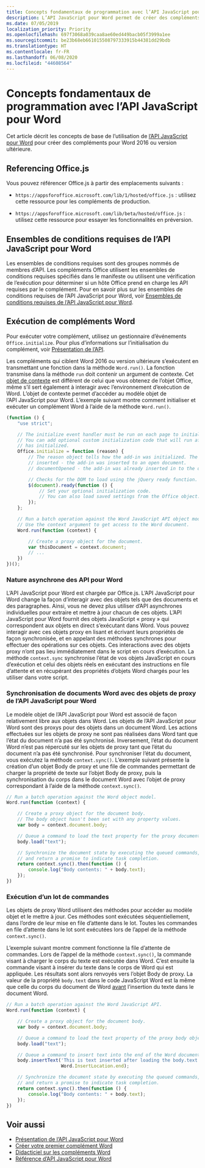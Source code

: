 ```yaml
---
title: Concepts fondamentaux de programmation avec l’API JavaScript pour Word
description: L’API JavaScript pour Word permet de créer des compléments pour Word.
ms.date: 07/05/2019
localization_priority: Priority
ms.openlocfilehash: 697f3068a039caa8ae60ed449bacb05f3999a1ee
ms.sourcegitcommit: be23b68eb661015508797333915b44381dd29bdb
ms.translationtype: HT
ms.contentlocale: fr-FR
ms.lasthandoff: 06/08/2020
ms.locfileid: "44608564"
---
```

# <a name="fundamental-programming-concepts-with-the-word-javascript-api"></a>Concepts fondamentaux de programmation avec l’API JavaScript pour Word

Cet article décrit les concepts de base de l’utilisation de [l’API JavaScript pour Word](../reference/overview/word-add-ins-reference-overview.md) pour créer des compléments pour Word 2016 ou version ultérieure.

## <a name="referencing-officejs"></a>Referencing Office.js

Vous pouvez référencer Office.js à partir des emplacements suivants :

- `https://appsforoffice.microsoft.com/lib/1/hosted/office.js` : utilisez cette ressource pour les compléments de production.

- `https://appsforoffice.microsoft.com/lib/beta/hosted/office.js` : utilisez cette ressource pour essayer les fonctionnalités en préversion.

## <a name="word-javascript-api-requirement-sets"></a>Ensembles de conditions requises de l’API JavaScript pour Word

Les ensembles de conditions requises sont des groupes nommés de membres d’API. Les compléments Office utilisent les ensembles de conditions requises spécifiés dans le manifeste ou utilisent une vérification de l’exécution pour déterminer si un hôte Office prend en charge les API requises par le complément. Pour en savoir plus sur les ensembles de conditions requises de l’API JavaScript pour Word, voir [Ensembles de conditions requises de l’API JavaScript pour Word](../reference/requirement-sets/word-api-requirement-sets.md).

## <a name="running-word-add-ins"></a>Exécution de compléments Word

Pour exécuter votre complément, utilisez un gestionnaire d’événements `Office.initialize`. Pour plus d’informations sur l’initialisation du complément, voir [Présentation de l’API](../develop/understanding-the-javascript-api-for-office.md).

Les compléments qui ciblent Word 2016 ou version ultérieure s’exécutent en transmettant une fonction dans la méthode `Word.run()`. La fonction transmise dans la méthode `run` doit contenir un argument de contexte. Cet [objet de contexte](/javascript/api/word/word.requestcontext) est différent de celui que vous obtenez de l’objet Office, même s’il sert également à interagir avec l’environnement d’exécution de Word. L’objet de contexte permet d’accéder au modèle objet de l’API JavaScript pour Word. L’exemple suivant montre comment initialiser et exécuter un complément Word à l’aide de la méthode `Word.run()`.

```js
(function () {
    "use strict";

    // The initialize event handler must be run on each page to initialize Office JS.
    // You can add optional custom initialization code that will run after OfficeJS
    // has initialized.
    Office.initialize = function (reason) {
        // The reason object tells how the add-in was initialized. The values can be:
        // inserted - the add-in was inserted to an open document.
        // documentOpened - the add-in was already inserted in to the document and the document was opened.

        // Checks for the DOM to load using the jQuery ready function.
        $(document).ready(function () {
            // Set your optional initialization code.
            // You can also load saved settings from the Office object.
        });
    };

    // Run a batch operation against the Word JavaScript API object model.
    // Use the context argument to get access to the Word document.
    Word.run(function (context) {

        // Create a proxy object for the document.
        var thisDocument = context.document;
        // ...
    })
})();
```

### <a name="asynchronous-nature-of-word-apis"></a>Nature asynchrone des API pour Word

L’API JavaScript pour Word est chargée par Office.js. L’API JavaScript pour Word change la façon d’interagir avec des objets tels que des documents et des paragraphes. Ainsi, vous ne devez plus utiliser d’API asynchrones individuelles pour extraire et mettre à jour chacun de ces objets. L’API JavaScript pour Word fournit des objets JavaScript « proxy » qui correspondent aux objets en direct s’exécutant dans Word. Vous pouvez interagir avec ces objets proxy en lisant et écrivant leurs propriétés de façon synchronisée, et en appelant des méthodes synchrones pour effectuer des opérations sur ces objets. Ces interactions avec des objets proxy n’ont pas lieu immédiatement dans le script en cours d’exécution. La méthode `context.sync` synchronise l’état de vos objets JavaScript en cours d’exécution et celui des objets réels en exécutant des instructions en file d’attente et en récupérant des propriétés d’objets Word chargés pour les utiliser dans votre script.

### <a name="synchronizing-word-documents-with-word-javascript-api-proxy-objects"></a>Synchronisation de documents Word avec des objets de proxy de l’API JavaScript pour Word

Le modèle objet de l’API JavaScript pour Word est associé de façon relativement libre aux objets dans Word. Les objets de l’API JavaScript pour Word sont des proxys pour des objets dans un document Word. Les actions effectuées sur les objets de proxy ne sont pas réalisées dans Word tant que l’état du document n’a pas été synchronisé. Inversement, l’état du document Word n’est pas répercuté sur les objets de proxy tant que l’état du document n’a pas été synchronisé. Pour synchroniser l’état du document, vous exécutez la méthode `context.sync()`. L’exemple suivant présente la création d’un objet Body de proxy et une file de commandes permettant de charger la propriété de texte sur l’objet Body de proxy, puis la synchronisation du corps dans le document Word avec l’objet de proxy correspondant à l’aide de la méthode `context.sync()`.

```js
// Run a batch operation against the Word object model.
Word.run(function (context) {

    // Create a proxy object for the document body.
    // The body object hasn't been set with any property values.
    var body = context.document.body;

    // Queue a command to load the text property for the proxy document body object.
    body.load("text");

    // Synchronize the document state by executing the queued commands,
    // and return a promise to indicate task completion.
    return context.sync().then(function () {
        console.log("Body contents: " + body.text);
    });
})
```

### <a name="executing-a-batch-of-commands"></a>Exécution d’un lot de commandes

Les objets de proxy Word utilisent des méthodes pour accéder au modèle objet et le mettre à jour. Ces méthodes sont exécutées séquentiellement, dans l’ordre de leur mise en file d’attente dans le lot. Toutes les commandes en file d’attente dans le lot sont exécutées lors de l’appel de la méthode `context.sync()`.

L’exemple suivant montre comment fonctionne la file d’attente de commandes. Lors de l’appel de la méthode `context.sync()`, la commande visant à charger le corps du texte est exécutée dans Word. C’est ensuite la commande visant à insérer du texte dans le corps de Word qui est appliquée. Les résultats sont alors renvoyés vers l’objet Body de proxy. La valeur de la propriété `body.text` dans le code JavaScript Word est la même que celle du corps du document de Word <u>avant</u> l’insertion du texte dans le document Word.

```js
// Run a batch operation against the Word JavaScript API.
Word.run(function (context) {

    // Create a proxy object for the document body.
    var body = context.document.body;

    // Queue a command to load the text property of the proxy body object.
    body.load("text");

    // Queue a command to insert text into the end of the Word document body.
    body.insertText('This is text inserted after loading the body.text property',
                    Word.InsertLocation.end);

    // Synchronize the document state by executing the queued commands,
    // and return a promise to indicate task completion.
    return context.sync().then(function () {
        console.log("Body contents: " + body.text);
    });
})
```

## <a name="see-also"></a>Voir aussi

- [Présentation de l’API JavaScript pour Word](../reference/overview/word-add-ins-reference-overview.md)
- [Créer votre premier complément Word](../quickstarts/word-quickstart.md)
- [Didacticiel sur les compléments Word](../tutorials/word-tutorial.md)
- [Référence d’API JavaScript pour Word](/javascript/api/word)
